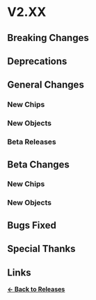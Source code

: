 # V2.XX

## Breaking Changes

## Deprecations

## General Changes

### New Chips

### New Objects

### Beta Releases

## Beta Changes

### New Chips

### New Objects

## Bugs Fixed

## Special Thanks

## Links

**[<- Back to Releases](https://tyleo-rec.github.io/CircuitsV2Resources/releases/)**
